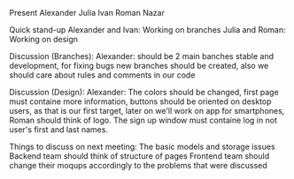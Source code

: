 Present
Alexander
Julia
Ivan
Roman
Nazar

Quick stand-up
Alexander and Ivan: Working on branches
Julia and Roman: Working on design 

Discussion (Branches):
Alexander: should be 2 main banches stable and development, for fixing bugs new branches should be created, also we should care about rules and comments in our code

Discussion (Design):
Alexander: The colors should be changed, first page must containe more information, buttons should be oriented on desktop users, as that is our first target, later on we'll work on app for smartphones, Roman should think of logo. The sign up window must containe log in not user's first and last names.

Things to discuss on next meeting:
The basic models and storage issues
Backend team should think of structure of pages
Frontend team should change their moqups accordingly to the problems that were discussed
